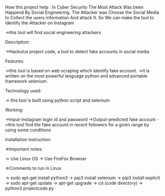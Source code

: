 How this project help :
  In Cyber Security The Most Attack Was been Happend By Social Engineering. The Attacker was Choose the Social Media to Collect the users information And attack It.
  So We can make the tool to identify the Attacker on Instagram

 ->this tool will find social engineering attackers

Description:

->Hackulus project code, a tool to detect fake accounts in social media

Features:

->this tool is based on web scraping which identify fake account.
->it is written on the most powerful language python and advanced portable framework selenium.

Technology used:

 -> this tool is built using python script and selenium 

Working:

   ->Input-instagram login id and password
   ->Output-predicted fake account
   ->this tool find the fake account in recent  followers  for a  given range by using some conditions

Installation Instruction:

=>Important notes:

   -> Use Linux OS
   -> Use FireFox Browser

=>Comments to run in Linux

  -> sudo apt-get install python3 
  -> pip3 install selenium 
  -> pip3 install explicit
  -> sudo apt-get update 
  -> apt-get upgrade
  -> cd (code directory)
  -> python3 projectcode.py
